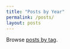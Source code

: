 ```yaml
---
title: "Posts by Year"
permalink: /posts/
layout: posts
---
```


Browse [posts by tag](https://sqali.github.io/tags/).
